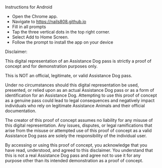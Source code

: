 Instructions for Android
 * Open the Chrome app.
 * Navigate to https://nails808.github.io
 * Fill in all prompts
 * Tap the three vertical dots in the top right corner.
 * Select Add to Home Screen.
 * Follow the prompt to install the app on your device


Disclaimer:

This digital representation of an Assistance Dog pass is strictly a proof of concept and for demonstration purposes only.

This is NOT an official, legitimate, or valid Assistance Dog pass.

Under no circumstances should this digital representation be used, presented, or relied upon as an actual Assistance Dog pass or as a form of identification for an Assistance Dog. Attempting to use this proof of concept as a genuine pass could lead to legal consequences and negatively impact individuals who rely on legitimate Assistance Animals and their official documentation.

The creator of this proof of concept assumes no liability for any misuse of this digital representation. Any issues, disputes, or legal ramifications that arise from the misuse or attempted use of this proof of concept as a valid Assistance Dog pass are solely the responsibility of the individual user.

By accessing or using this proof of concept, you acknowledge that you have read, understood, and agreed to this disclaimer. You understand that this is not a real Assistance Dog pass and agree not to use it for any purpose other than its intended demonstration as a proof of concept.
